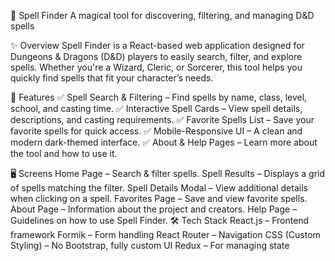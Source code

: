 📖 Spell Finder
A magical tool for discovering, filtering, and managing D&D spells


✨ Overview
Spell Finder is a React-based web application designed for Dungeons & Dragons (D&D) players to easily search, filter, and explore spells. Whether you're a Wizard, Cleric, or Sorcerer, this tool helps you quickly find spells that fit your character’s needs.

🎯 Features
✅ Spell Search & Filtering – Find spells by name, class, level, school, and casting time.
✅ Interactive Spell Cards – View spell details, descriptions, and casting requirements.
✅ Favorite Spells List – Save your favorite spells for quick access.
✅ Mobile-Responsive UI – A clean and modern dark-themed interface.
✅ About & Help Pages – Learn more about the tool and how to use it.

🖥 Screens
Home Page – Search & filter spells.
Spell Results – Displays a grid of spells matching the filter.
Spell Details Modal – View additional details when clicking on a spell.
Favorites Page – Save and view favorite spells.
About Page – Information about the project and creators.
Help Page – Guidelines on how to use Spell Finder.
🛠 Tech Stack
React.js – Frontend framework
Formik – Form handling
React Router – Navigation
CSS (Custom Styling) – No Bootstrap, fully custom UI
Redux – For managing state
